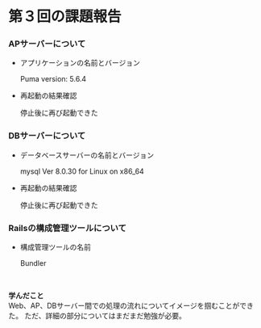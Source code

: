 # 第３回の課題報告

### APサーバーについて
- アプリケーションの名前とバージョン

   Puma version: 5.6.4

- 再起動の結果確認

   停止後に再び起動できた

### DBサーバーについて
- データベースサーバーの名前とバージョン

   mysql  Ver 8.0.30 for Linux on x86_64

- 再起動の結果確認

   停止後に再び起動できた

### Railsの構成管理ツールについて
- 構成管理ツールの名前

  Bundler

<br>

**学んだこと**
<br>
  Web、AP、DBサーバー間での処理の流れについてイメージを掴むことができた。
  ただ、詳細の部分についてはまだまだ勉強が必要。
